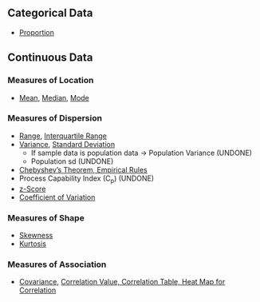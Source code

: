 ## Categorical Data
- [Proportion](../[SC]-Descriptive-Analytics/[SC]-Descriptive-Statistical-Measures/[M]-Proportion.md)
## Continuous Data
### Measures of Location
- [Mean](../[SC]-Descriptive-Analytics/[SC]-Descriptive-Statistical-Measures/[M]-Mean.md), [Median](../[SC]-Descriptive-Analytics/[SC]-Descriptive-Statistical-Measures/[M]-Median.md), [Mode](../[SC]-Descriptive-Analytics/[SC]-Descriptive-Statistical-Measures/[HF]-Mode.md)
### Measures of Dispersion
- [Range](../[SC]-Descriptive-Analytics/[SC]-Descriptive-Statistical-Measures/[M]-Range.md), [Interquartile Range](../[SC]-Descriptive-Analytics/[SC]-Descriptive-Statistical-Measures/[M]-Interquartile-Range.md)
- [Variance](../[SC]-Descriptive-Analytics/[SC]-Descriptive-Statistical-Measures/[M]-Sample-Variance.md), [Standard Deviation](../[SC]-Descriptive-Analytics/[SC]-Descriptive-Statistical-Measures/[M]-Sample-Standard-Deviation.md)
  - If sample data is population data &#8594; Population Variance (UNDONE)
  - Population sd (UNDONE)
- [Chebyshev’s Theorem, Empirical Rules]([SC]-Descriptive-Analytics/[SC]-Descriptive-Statistical-Measures/[M]-Chebyshevs-Theorem-&-Empirical-Rule.md)
- Process Capability Index (C<sub>p</sub>) (UNDONE)
- [z-Score](../[SC]-Descriptive-Analytics/[SC]-Descriptive-Statistical-Measures/[M]-z-Score.md)
- [Coefficient of Variation](../[SC]-Descriptive-Analytics/[SC]-Descriptive-Statistical-Measures/[M]-Coefficient-of-Variation.md)
### Measures of Shape
- [Skewness](../[SC]-Descriptive-Analytics/[SC]-Descriptive-Statistical-Measures/[M]-Skewness.md)
- [Kurtosis](../[SC]-Descriptive-Analytics/[SC]-Descriptive-Statistical-Measures/[M]-Kurtosis.md)
### Measures of Association
- [Covariance](../[SC]-Descriptive-Analytics/[SC]-Descriptive-Statistical-Measures/[M]-Covariance.md), [Correlation Value, Correlation Table, Heat Map for Correlation](../[SC]-Descriptive-Analytics/[SC]-Descriptive-Statistical-Measures/[M]-'X'-Correlation.md)

